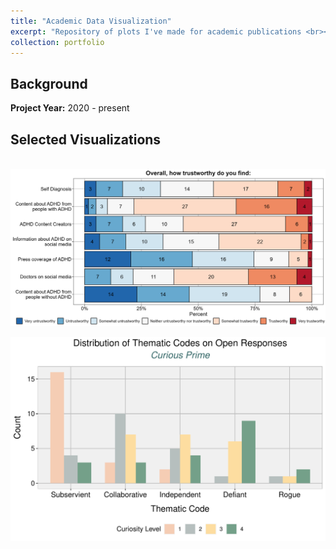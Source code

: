 ```yaml
---
title: "Academic Data Visualization"
excerpt: "Repository of plots I've made for academic publications <br><br><img src='/images/trust1.png'>"
collection: portfolio
---
```


## Background

**Project Year:** 2020 - present

## Selected Visualizations
<br>
<img src='/images/trust1.png'><br>

<img src='/images/study2_codes_curious.pdf'><br>
